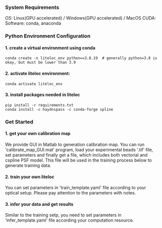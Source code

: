 ### System Requirements
OS: Linux(GPU accelerated) / Windows(GPU accelerated) / MacOS
CUDA:
Software: conda, anaconda

### Python Environment Configuration
#### 1. create a virtual environment using conda  
`conda create -n liteloc_env python==3.8.19  # generally python=3.8 is okay, but must be lower than 3.9`  
#### 2. activate liteloc environment:  
`conda activate liteloc_env`
#### 3. install packages needed in liteloc  
`pip install -r requirements.txt`  
`conda install -c haydnspass -c conda-forge spline`

### Get Started
#### 1. get your own calibration map
We provide GUI in Matlab to generation calibration map. You can run 'calibrate_map_GUI.mat' program, load your experimental beads '.tif' file, 
set parameters and finally get a file, which includes both vectorial and cspline PSF model. This file will be used in the
training process below to generate training data.

#### 2. train your own liteloc
You can set parameters in 'train_template.yaml' file according to your optical setup. Please pay attention to the parameters with notes.

#### 3. infer your data and get results
Similar to the training setp, you need to set parameters in 'infer_template.yaml' file according your computation resource.



